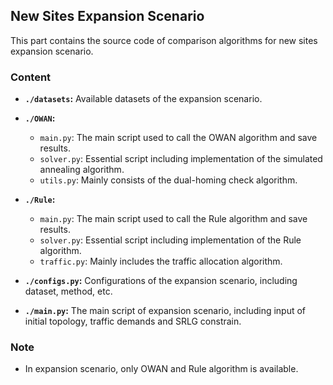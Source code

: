 ## New Sites Expansion Scenario

This part contains the source code of comparison algorithms for new sites expansion scenario.

### Content

* **`./datasets`:** Available datasets of the expansion scenario.
* **`./OWAN`:** 
  * `main.py`: The main script used to call the OWAN algorithm and save results. 
  * `solver.py`: Essential script including implementation of the simulated annealing algorithm. 
  * `utils.py`: Mainly consists of the dual-homing check algorithm. 

* **`./Rule`:** 
  * `main.py`: The main script used to call the Rule algorithm and save results. 
  * `solver.py`: Essential script including implementation of the Rule algorithm. 
  * `traffic.py`: Mainly includes the traffic allocation algorithm. 
* **`./configs.py`:** Configurations of the expansion scenario, including dataset, method, etc. 
* **`./main.py`:** The main script of expansion scenario, including input of initial topology, traffic demands and SRLG constrain.


### Note

* In expansion scenario, only OWAN and Rule algorithm is available. 
